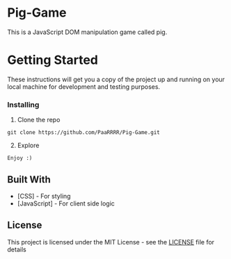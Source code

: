 # Pig-Game

This is a JavaScript DOM manipulation game called pig.

# Getting Started

These instructions will get you a copy of the project up and running on your local machine for development and testing purposes.


### Installing

1. Clone the repo

```
git clone https://github.com/PaaRRRR/Pig-Game.git
```

2. Explore

```
Enjoy :)
```


## Built With

* [CSS] - For styling
* [JavaScript] - For client side logic


## License

This project is licensed under the MIT License - see the [LICENSE](LICENSE) file for details

